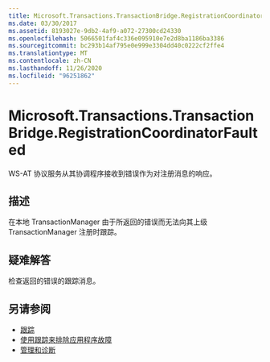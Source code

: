 ```yaml
---
title: Microsoft.Transactions.TransactionBridge.RegistrationCoordinatorFaulted
ms.date: 03/30/2017
ms.assetid: 8193027e-9db2-4af9-a072-27300cd24330
ms.openlocfilehash: 5066501faf4c336e095910e7e2d8ba1186ba3386
ms.sourcegitcommit: bc293b14af795e0e999e3304dd40c0222cf2ffe4
ms.translationtype: MT
ms.contentlocale: zh-CN
ms.lasthandoff: 11/26/2020
ms.locfileid: "96251862"
---
```

# <a name="microsofttransactionstransactionbridgeregistrationcoordinatorfaulted"></a>Microsoft.Transactions.TransactionBridge.RegistrationCoordinatorFaulted

WS-AT 协议服务从其协调程序接收到错误作为对注册消息的响应。  
  
## <a name="description"></a>描述  

 在本地 TransactionManager 由于所返回的错误而无法向其上级 TransactionManager 注册时跟踪。  
  
## <a name="troubleshooting"></a>疑难解答  

 检查返回的错误的跟踪消息。  
  
## <a name="see-also"></a>另请参阅

- [跟踪](index.md)
- [使用跟踪来排除应用程序故障](using-tracing-to-troubleshoot-your-application.md)
- [管理和诊断](../index.md)
